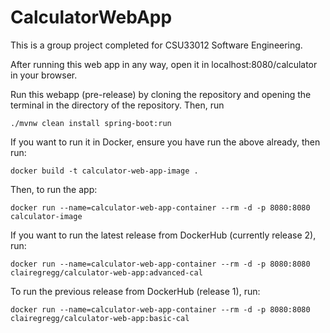 # CalculatorWebApp

This is a group project completed for CSU33012 Software Engineering.

After running this web app in any way, open it in localhost:8080/calculator in your browser.

Run this webapp (pre-release) by cloning the repository and opening the terminal in the directory of the repository. Then, run 

    ./mvnw clean install spring-boot:run
    

If you want to run it in Docker, ensure you have run the above already, then run:   

    docker build -t calculator-web-app-image .  

Then, to run the app:

    docker run --name=calculator-web-app-container --rm -d -p 8080:8080 calculator-image 
    

If you want to run the latest release from DockerHub (currently release 2), run:

    docker run --name=calculator-web-app-container --rm -d -p 8080:8080 clairegregg/calculator-web-app:advanced-cal

To run the previous release from DockerHub (release 1), run:

    docker run --name=calculator-web-app-container --rm -d -p 8080:8080 clairegregg/calculator-web-app:basic-cal
